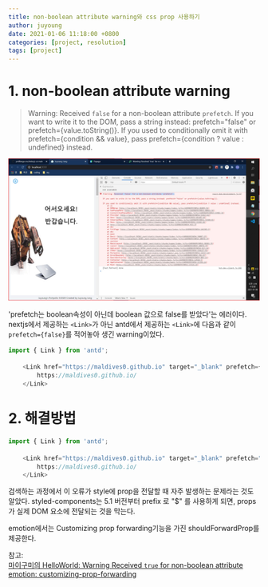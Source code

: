 ```yaml
---
title: non-boolean attribute warning와 css prop 사용하기
author: juyoung
date: 2021-01-06 11:18:00 +0800
categories: [project, resolution]
tags: [project]
---
```


# 1. non-boolean attribute warning

> Warning: Received `false` for a non-boolean attribute `prefetch`.
    If you want to write it to the DOM, pass a string instead: prefetch="false" or prefetch={value.toString()}.
    If you used to conditionally omit it with prefetch={condition && value}, pass prefetch={condition ? value : undefined} instead.
  

![non-boolean_attribute](/assets/img/non-boolean_attribute.jpg)


'prefetch는 boolean속성이 아닌데 boolean 값으로 false를 받았다'는 에러이다.
nextjs에서 제공하는 `<Link>`가 아닌 antd에서 제공하는 `<Link>`에 다음과 같이 `prefetch={false}`를 적어놓아 생긴 warning이었다.
  

```javascript
import { Link } from 'antd';

    <Link href="https://maldives0.github.io" target="_blank" prefetch={false}>
        https://maldives0.github.io/
    </Link>
```

# 2. 해결방법 

```javascript
import { Link } from 'antd';

    <Link href="https://maldives0.github.io" target="_blank" prefetch="false">
        https://maldives0.github.io/
    </Link>
```
  
 검색하는 과정에서 이 오류가 style에 prop을 전달할 때 자주 발생하는 문제라는 것도 알았다.
styled-components는 5.1 버전부터 prefix 로 "$" 를 사용하게 되면, props 가 실제 DOM 요소에 전달되는 것을 막는다.

emotion에서는 Customizing prop forwarding기능을 가진 shouldForwardProp를 제공한다.


참고:  
[마이구미의 HelloWorld: Warning Received `true` for non-boolean attribute](https://mygumi.tistory.com/382)  
[emotion: customizing-prop-forwarding](https://emotion.sh/docs/styled#customizing-prop-forwarding)
